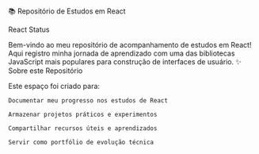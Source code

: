 📚 Repositório de Estudos em React

React
Status

Bem-vindo ao meu repositório de acompanhamento de estudos em React! Aqui registro minha jornada de aprendizado com uma das bibliotecas JavaScript mais populares para construção de interfaces de usuário.
✨ Sobre este Repositório

Este espaço foi criado para:

    Documentar meu progresso nos estudos de React

    Armazenar projetos práticos e experimentos

    Compartilhar recursos úteis e aprendizados

    Servir como portfólio de evolução técnica
